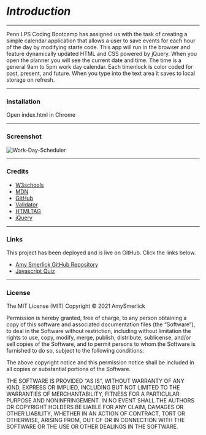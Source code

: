<Work-Day-Scheduler>

# _**Introduction**_
***
Penn LPS Coding Bootcamp has assigned us with the task of creating a simple calendar application that allows a user to save events for each hour of the day by modifying starte code. This app will run in the browser and feature dynamically updated HTML and CSS powered by jQuery. When you open the planner you will see the current date and time. The time is a general 9am to 5pm work day calendar. Each timenlock is color coded for past, present, and future. When you type into the text area it saves to local storage on refresh.

***
### __Installation__


Open index.html in Chrome

***
### __Screenshot__
![Work-Day-Scheduler](https://user-images.githubusercontent.com/77814900/111086346-01ad0380-84f2-11eb-9d56-e30e0019e785.png)

***
### __Credits__

- [W3schools](https://www.w3schools.com/)
- [MDN](https://developer.mozilla.org/en-US/docs/Web/CSS/CSS_Selectors)
- [GitHub](https://coding-boot-camp.github.io/full-stack/github/professional-readme-guide)
- [Validator](https://validator.w3.org/)
- [HTMLTAG](https://medium.com/@zac_heisey/7-alternatives-to-the-div-html-tag-7c888c7b5036)
- [jQuery](https://momentjs.com/)

***
### __Links__

This project has been deployed and is live on GitHub. Click the links below.

-  [Amy Smerlick GitHub Repository](https://github.com/amysmerlick)
-   [Javascript Quiz](https://amysmerlick.github.io/Javascript-Quiz/)

***
### __License__

The MIT License (MIT)
Copyright © 2021 AmySmerlick

Permission is hereby granted, free of charge, to any person obtaining a copy of this software and associated documentation files (the “Software”), to deal in the Software without restriction, including without limitation the rights to use, copy, modify, merge, publish, distribute, sublicense, and/or sell copies of the Software, and to permit persons to whom the Software is furnished to do so, subject to the following conditions:

The above copyright notice and this permission notice shall be included in all copies or substantial portions of the Software.

THE SOFTWARE IS PROVIDED “AS IS”, WITHOUT WARRANTY OF ANY KIND, EXPRESS OR IMPLIED, INCLUDING BUT NOT LIMITED TO THE WARRANTIES OF MERCHANTABILITY, FITNESS FOR A PARTICULAR PURPOSE AND NONINFRINGEMENT. IN NO EVENT SHALL THE AUTHORS OR COPYRIGHT HOLDERS BE LIABLE FOR ANY CLAIM, DAMAGES OR OTHER LIABILITY, WHETHER IN AN ACTION OF CONTRACT, TORT OR OTHERWISE, ARISING FROM, OUT OF OR IN CONNECTION WITH THE SOFTWARE OR THE USE OR OTHER DEALINGS IN THE SOFTWARE.
